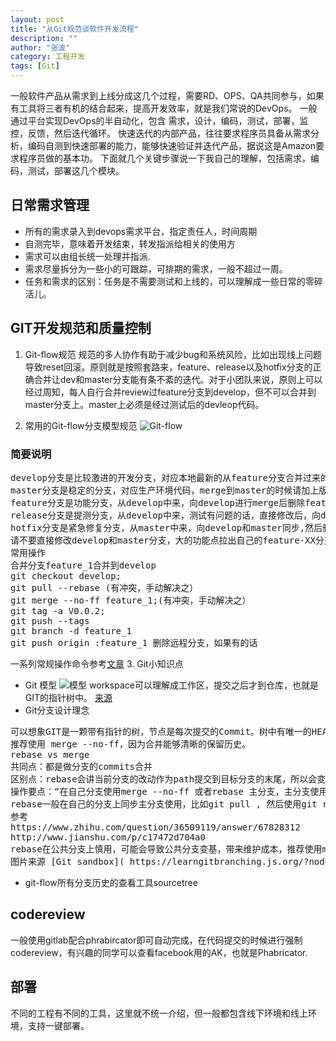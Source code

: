 ```yaml
---
layout: post
title: "从Git规范谈软件开发流程"
description: ""
author: "张波"
category: 工程开发
tags: [Git]
---
```

一般软件产品从需求到上线分成这几个过程，需要RD、OPS、QA共同参与，如果有工具将三者有机的结合起来，提高开发效率，就是我们常说的DevOps。一般通过平台实现DevOps的半自动化，包含 需求，设计，编码，测试，部署，监控，反馈，然后迭代循环。快速迭代的内部产品，往往要求程序员具备从需求分析，编码自测到快速部署的能力，能够快速验证并迭代产品，据说这是Amazon要求程序员做的基本功。下面就几个关键步骤说一下我自己的理解，包括需求，编码，测试，部署这几个模块。

## 日常需求管理* 所有的需求录入到devops需求平台，指定责任人，时间周期* 自测完毕，意味着开发结束，转发指派给相关的使用方* 需求可以由组长统一处理并指派.* 需求尽量拆分为一些小的可跟踪，可排期的需求，一般不超过一周。* 任务和需求的区别：任务是不需要测试和上线的，可以理解成一些日常的零碎活儿。

## GIT开发规范和质量控制1. Git-flow规范规范的多人协作有助于减少bug和系统风险，比如出现线上问题导致reset回滚。原则就是按照套路来，feature、release以及hotfix分支的正确合并让dev和master分支能有条不紊的迭代。对于小团队来说，原则上可以经过周知，每人自行合并review过feature分支到develop，但不可以合并到master分支上。master上必须是经过测试后的devleop代码。2. 常用的Git-flow分支模型规范
![Git-flow](https://upload-images.jianshu.io/upload_images/1226129-b2018af358d865d5.png?imageMogr2/auto-orient/strip%7CimageView2/2/w/700)
### 简要说明
<pre>develop分支是比较激进的开发分支，对应本地最新的从feature分支合并过来的开发代码。master分支是稳定的分支，对应生产环境代码，merge到master的时候请加上版本标签(git tag)，相当于线上环境的备份。feature分支是功能分支，从develop中来，向develop进行merge后删除feature分支release分支是提测分支，从develop中来，测试有问题的话，直接修改后，向develop和master同步，没有问题，则不用修改。同步后删除release分支hotfix分支是紧急修复分支，从master中来，向develop和master同步,然后删除hotfix请不要直接修改develop和master分支，大的功能点拉出自己的feature-XX分支进行操作，小的功能可以拉topic-XX分支常用操作合并分支feature_1合并到developgit checkout develop;git pull --rebase (有冲突，手动解决之）git merge --no-ff feature_1;(有冲突，手动解决之）git tag -a V0.0.2;git push --tagsgit branch -d feature_1git push origin :feature_1 删除远程分支，如果有的话
</pre>一系列常规操作命令参考[文章](https://www.cnblogs.com/cnblogsfans/p/5075073.html)3. Git小知识点
* Git 模型
![模型](http://www.ruanyifeng.com/blogimg/asset/2014/bg2014061202.jpg)workspace可以理解成工作区，提交之后才到仓库，也就是GIT的指针树中。[来源](http://www.ruanyifeng.com/blog/2014/06/git_remote.html)* Git分支设计理念
<pre>
可以想象GIT是一颗带有指针的树，节点是每次提交的Commit。树中有唯一的HEAD指针，同时有多个分支名指针。那么理解了这点，一个创建一个分支,只是在HEAD的指针位置添加一个分支指针而已。
推荐使用 merge --no-ff，因为合并能够清晰的保留历史。
rebase vs merge共同点：都是做分支的commits合并区别点：rebase会讲当前分支的改动作为path提交到目标分支的末尾，所以会变成一个序列，merge不会。操作要点：“在自己分支使用merge --no-ff 或者rebase 主分支，主分支使用merge --no-ff,以保存所有合并历史。”rebase一般在自己的分支上同步主分支使用，比如git pull , 然后使用git rebase master，不然自己埋头苦干，后来才发现合并到主分支一堆冲突。参考https://www.zhihu.com/question/36509119/answer/67828312http://www.jianshu.com/p/c17472d704a0
rebase在公共分支上慎用，可能会导致公共分支变基，带来维护成本，推荐使用merge --no-ff模式，方便看出分支的来源，而不只为了看分支干净。图片来源 [Git sandbox]( https://learngitbranching.js.org/?nodemo)
</pre> 
* git-flow所有分支历史的查看工具sourcetree

## codereview

一般使用gitlab配合phrabircator即可自动完成，在代码提交的时候进行强制codereview，有兴趣的同学可以查看facebook用的AK，也就是Phabricator.

## 部署
不同的工程有不同的工具，这里就不统一介绍，但一般都包含线下环境和线上环境，支持一键部署。

